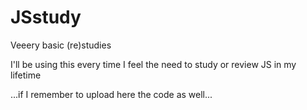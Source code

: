 # JSstudy

Veeery basic (re)studies

I'll be using this every time I feel the need to study or review JS in my lifetime



...if I remember to upload here the code as well...
